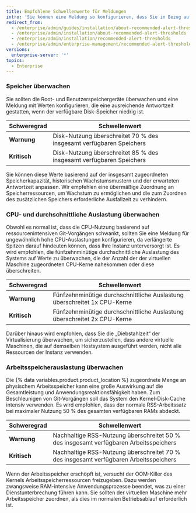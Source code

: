 ```yaml
---
title: Empfohlene Schwellenwerte für Meldungen
intro: 'Sie können eine Meldung so konfigurieren, dass Sie in Bezug auf Systemressourcenprobleme benachrichtigt werden, bevor sie sich auf die Leistung Ihrer {% data variables.product.prodname_ghe_server %}-Appliance auswirken.'
redirect_from:
  - /enterprise/admin/guides/installation/about-recommended-alert-thresholds/
  - /enterprise/admin/installation/about-recommended-alert-thresholds
  - /enterprise/admin/installation/recommended-alert-thresholds
  - /enterprise/admin/enterprise-management/recommended-alert-thresholds
versions:
  enterprise-server: '*'
topics:
  - Enterprise
---
```


### Speicher überwachen

Sie sollten die Root- und Benutzerspeichergeräte überwachen und eine Meldung mit Werten konfigurieren, die eine ausreichende Antwortzeit gestatten, wenn der verfügbare Disk-Speicher niedrig ist.

| Schweregrad  | Schwellenwert                                                       |
| ------------ | ------------------------------------------------------------------- |
| **Warnung**  | Disk-Nutzung überschreitet 70 % des insgesamt verfügbaren Speichers |
| **Kritisch** | Disk-Nutzung überschreitet 85 % des insgesamt verfügbaren Speichers |

Sie können diese Werte basierend auf der insgesamt zugeordneten Speicherkapazität, historischen Wachstumsmustern und der erwarteten Antwortzeit anpassen. Wir empfehlen eine übermäßige Zuordnung an Speicherressourcen, um Wachstum zu ermöglichen und die zum Zuordnen des zusätzlichen Speichers erforderliche Ausfallzeit zu verhindern.

### CPU- und durchschnittliche Auslastung überwachen

Obwohl es normal ist, dass die CPU-Nutzung basierend auf ressourcenintensiven Git-Vorgängen schwankt, sollten Sie eine Meldung für ungewöhnlich hohe CPU-Auslastungen konfigurieren, da verlängerte Spitzen darauf hindeuten können, dass Ihre Instanz unterversorgt ist. Es wird empfohlen, die fünfzehnminütige durchschnittliche Auslastung des Systems auf Werte zu überwachen, die der Anzahl der der virtuellen Maschine zugeordneten CPU-Kerne nahekommen oder diese überschreiten.

| Schweregrad  | Schwellenwert                                                            |
| ------------ | ------------------------------------------------------------------------ |
| **Warnung**  | Fünfzehnminütige durchschnittliche Auslastung überschreitet 1x CPU-Kerne |
| **Kritisch** | Fünfzehnminütige durchschnittliche Auslastung überschreitet 2x CPU-Kerne |

Darüber hinaus wird empfohlen, dass Sie die „Diebstahlzeit“ der Virtualisierung überwachen, um sicherzustellen, dass andere virtuelle Maschinen, die auf demselben Hostsystem ausgeführt werden, nicht alle Ressourcen der Instanz verwenden.

### Arbeitsspeicherauslastung überwachen

Die {% data variables.product.product_location %} zugeordnete Menge an physischem Arbeitsspeicher kann eine große Auswirkung auf die Gesamtleistung und Anwendungsreaktionsfähigkeit haben. Zum Beschleunigen von Git-Vorgängen soll das System den Kernel-Disk-Cache intensiv verwenden. Es wird empfohlen, dass der normale RSS-Arbeitssatz bei maximaler Nutzung 50 % des gesamten verfügbaren RAMs abdeckt.

| Schweregrad  | Schwellenwert                                                                         |
| ------------ | ------------------------------------------------------------------------------------- |
| **Warnung**  | Nachhaltige RSS-Nutzung überschreitet 50 % des insgesamt verfügbaren Arbeitsspeichers |
| **Kritisch** | Nachhaltige RSS-Nutzung überschreitet 70 % des insgesamt verfügbaren Arbeitsspeichers |

Wenn der Arbeitsspeicher erschöpft ist, versucht der OOM-Killer des Kernels Arbeitsspeicherressourcen freizugeben. Dazu werden zwangsweise RAM-intensive Anwendungsprozesse beendet, was zu einer Dienstunterbrechung führen kann. Sie sollten der virtuellen Maschine mehr Arbeitsspeicher zuordnen, als dies im normalen Betriebsablauf erforderlich ist.
